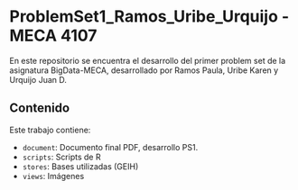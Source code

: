 # ProblemSet1_Ramos_Uribe_Urquijo - MECA 4107

En este repositorio se encuentra el desarrollo del primer problem set de la asignatura BigData-MECA, desarrollado por Ramos Paula, Uribe Karen y Urquijo Juan D.
 
## Contenido

Este trabajo contiene:

- `document`: Documento final PDF, desarrollo PS1.
- `scripts`: Scripts de R
- `stores`: Bases utilizadas (GEIH)
- `views`: Imágenes
